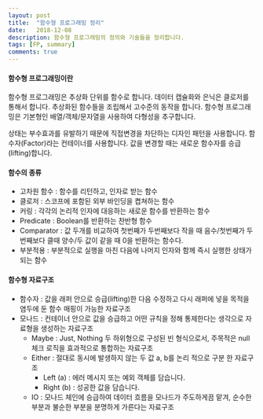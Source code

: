 ```yaml
---
layout: post
title:  "함수형 프로그래밍 정리"
date:   2018-12-08
description: 함수형 프로그래밍의 정의와 기술들을 정리합니다. 
tags: [FP, summary]
comments: true
---
```


#### 함수형 프로그래밍이란
함수형 프로그래밍은 추상화 단위를 함수로 합니다. 데이터 캡슐화와 은닉은 클로저를 통해서 합니다.
추상화된 함수들을 조립해서 고수준의 동작을 합니다. 함수형 프로그래밍은 기본형인 배열/객체/문자열을 사용하여 다형성을 추구합니다.

상태는 부수효과를 유발하기 때문에 직접변경을 차단하는 디자인 패턴을 사용합니다.
함수자(Factor)라는 컨테이너를 사용합니다. 값을 변경할 때는 새로운 함수자를 승급(lifting)합니다.

#### 함수의 종류
- 고차원 함수 : 함수를 리턴하고, 인자로 받는 함수
- 클로저 : 스코프에 포함된 외부 바인딩을 켭쳐하는 함수
- 커링 : 각각의 논리적 인자에 대응하는 새로운 함수를 반환하는 함수
- Predicate : Boolean를 반환하는 찬반형 함수
- Comparator : 값 두개를 비교하여 첫번째가 두번째보다 작을 때 음수/첫번째가 두번째보다 클때 양수/두 값이 같을 때 0을 반환하는 함수다.
- 부분적용 : 부분적으로 실행을 마친 다음에 나머지 인자와 함께 즉시 실행한 상태가 되는 함수

#### 함수형 자료구조
- 함수자 : 값을 래퍼 안으로 승급(lifting)한 다음 수정하고 다시 래퍼에 넣을 목적을 염두에 둔 함수 매핑이 가능한 자료구조
- 모나드 : 컨테이너 안으로 값을 승급하고 어떤 규칙을 정해 통제한다는 생각으로 자료형을 생성하는 자료구조
  - Maybe : Just, Nothing 두 하위형으로 구성된 빈 형식으로서, 주목적은 null 체크 로직을 효과적으로 통합하는 자료구조
  - Either : 절대로 동시에 발생하지 않는 두 값 a, b를 논리 적으로 구분 한 자료구조
    - Left (a) : 에러 메시지 또는 예외 객체를 담습니다.
    - Right (b) : 성공한 값을 담습니다.
  - IO : 모나드 체인에 승급하여 데이터 흐름을 모나드가 주도하게끔 맡겨, 순수한 부분과 불순한 부분을 분명하게 가른다는 자료구조